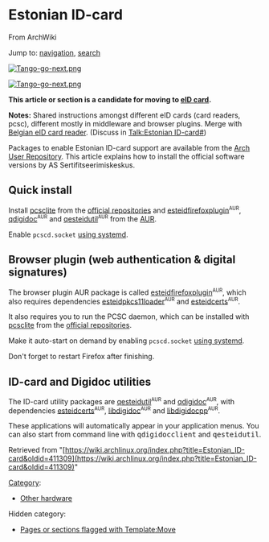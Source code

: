 # Estonian ID-card

From ArchWiki

Jump to: [navigation](#column-one), [search](#searchInput)

[![Tango-go-next.png](/images/f/f0/Tango-go-next.png)](/index.php/File:Tango-go-next.png)

[![Tango-go-next.png](/images/f/f0/Tango-go-next.png)](/index.php/File:Tango-go-next.png)

**This article or section is a candidate for moving to [eID card](/index.php?title=EID_card&action=edit&redlink=1 "EID card (page does not exist)").**

**Notes:** Shared instructions amongst different eID cards (card readers, pcsc), different mostly in middleware and browser plugins. Merge with [Belgian eID card reader](/index.php/Belgian_eID_card_reader "Belgian eID card reader"). (Discuss in [Talk:Estonian ID-card#](https://wiki.archlinux.org/index.php/Talk:Estonian_ID-card))

Packages to enable Estonian ID-card support are available from the [Arch User Repository](/index.php/Arch_User_Repository "Arch User Repository"). This article explains how to install the official software versions by AS Sertifitseerimiskeskus.

## Quick install

Install [pcsclite](https://www.archlinux.org/packages/?name=pcsclite) from the [official repositories](/index.php/Official_repositories "Official repositories") and [esteidfirefoxplugin](https://aur.archlinux.org/packages/esteidfirefoxplugin/)<sup><small>AUR</small></sup>, [qdigidoc](https://aur.archlinux.org/packages/qdigidoc/)<sup><small>AUR</small></sup> and [qesteidutil](https://aur.archlinux.org/packages/qesteidutil/)<sup><small>AUR</small></sup> from the [AUR](/index.php/AUR "AUR").

Enable `pcscd.socket` [using systemd](/index.php/Systemd#Using_units "Systemd").

## Browser plugin (web authentication & digital signatures)

The browser plugin AUR package is called [esteidfirefoxplugin](https://aur.archlinux.org/packages/esteidfirefoxplugin/)<sup><small>AUR</small></sup>, which also requires dependencies [esteidpkcs11loader](https://aur.archlinux.org/packages/esteidpkcs11loader/)<sup><small>AUR</small></sup> and [esteidcerts](https://aur.archlinux.org/packages/esteidcerts/)<sup><small>AUR</small></sup>.

It also requires you to run the PCSC daemon, which can be installed with [pcsclite](https://www.archlinux.org/packages/?name=pcsclite) from the [official repositories](/index.php/Official_repositories "Official repositories").

Make it auto-start on demand by enabling `pcscd.socket` [using systemd](/index.php/Systemd#Using_units "Systemd").

Don't forget to restart Firefox after finishing.

## ID-card and Digidoc utilities

The ID-card utility packages are [qesteidutil](https://aur.archlinux.org/packages/qesteidutil/)<sup><small>AUR</small></sup> and [qdigidoc](https://aur.archlinux.org/packages/qdigidoc/)<sup><small>AUR</small></sup>, with dependencies [esteidcerts](https://aur.archlinux.org/packages/esteidcerts/)<sup><small>AUR</small></sup>, [libdigidoc](https://aur.archlinux.org/packages/libdigidoc/)<sup><small>AUR</small></sup> and [libdigidocpp](https://aur.archlinux.org/packages/libdigidocpp/)<sup><small>AUR</small></sup>.

These applications will automatically appear in your application menus. You can also start from command line with <tt>qdigidocclient</tt> and <tt>qesteidutil</tt>.

Retrieved from "[https://wiki.archlinux.org/index.php?title=Estonian_ID-card&oldid=411309](https://wiki.archlinux.org/index.php?title=Estonian_ID-card&oldid=411309)"

[Category](/index.php/Special:Categories "Special:Categories"):

*   [Other hardware](/index.php/Category:Other_hardware "Category:Other hardware")

Hidden category:

*   [Pages or sections flagged with Template:Move](/index.php/Category:Pages_or_sections_flagged_with_Template:Move "Category:Pages or sections flagged with Template:Move")